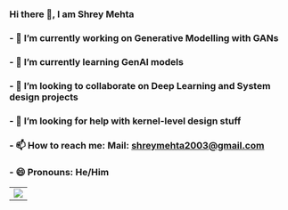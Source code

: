 ### Hi there 👋, I am Shrey Mehta

<!--
**Shrey0601/Shrey0601** is a ✨ _special_ ✨ repository because its `README.md` (this file) appears on your GitHub profile.

Here are some ideas to get you started:
-->
### - 🔭 I’m currently working on Generative Modelling with GANs
### - 🌱 I’m currently learning GenAI models
### - 👯 I’m looking to collaborate on Deep Learning and System design projects
### - 🤔 I’m looking for help with kernel-level design stuff
### - 📫 How to reach me: Mail: shreymehta2003@gmail.com
### - 😄 Pronouns: He/Him

<table style="width:100%">
  <tr>
<!--     <td><img align="center" src="https://github-readme-stats.vercel.app/api?username=Shrey0601&show_icons=true&theme=radical"></td> -->
    <td><img align="center" src="https://github-readme-stats.vercel.app/api/top-langs/?username=Shrey0601&layout=compact&langs_count=8&theme=radical"></td>
  </tr>
</table>
